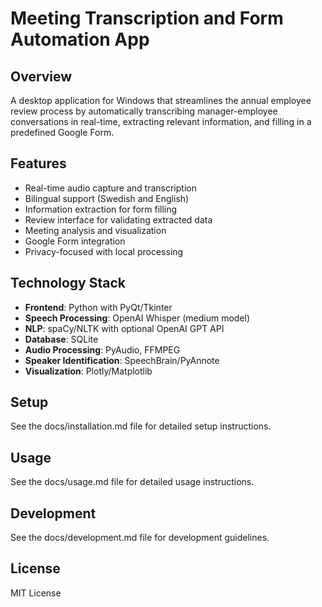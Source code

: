 # Meeting Transcription and Form Automation App

## Overview
A desktop application for Windows that streamlines the annual employee review process by automatically transcribing manager-employee conversations in real-time, extracting relevant information, and filling in a predefined Google Form.

## Features
- Real-time audio capture and transcription
- Bilingual support (Swedish and English)
- Information extraction for form filling
- Review interface for validating extracted data
- Meeting analysis and visualization
- Google Form integration
- Privacy-focused with local processing

## Technology Stack
- **Frontend**: Python with PyQt/Tkinter
- **Speech Processing**: OpenAI Whisper (medium model)
- **NLP**: spaCy/NLTK with optional OpenAI GPT API
- **Database**: SQLite
- **Audio Processing**: PyAudio, FFMPEG
- **Speaker Identification**: SpeechBrain/PyAnnote
- **Visualization**: Plotly/Matplotlib

## Setup
See the docs/installation.md file for detailed setup instructions.

## Usage
See the docs/usage.md file for detailed usage instructions.

## Development
See the docs/development.md file for development guidelines.

## License
MIT License